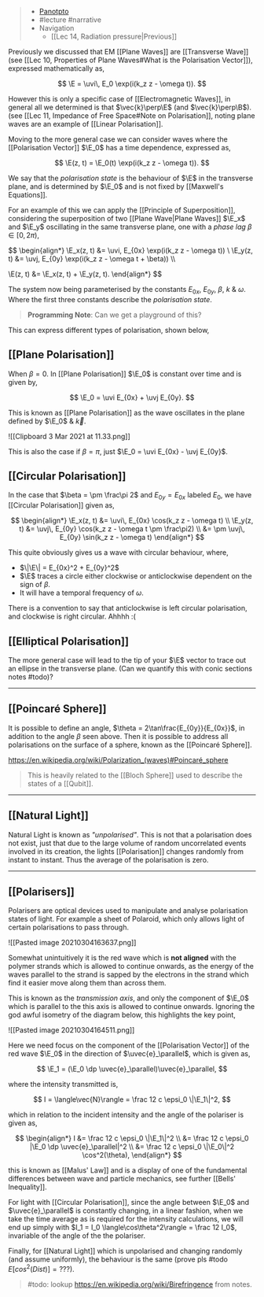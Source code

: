 > - [Panotpto](https://uniofbath.cloud.panopto.eu/Panopto/Pages/Viewer.aspx?id=c8f6e54b-b9d7-4a90-a625-acdd0172ae64)
> - #lecture #narrative
> - Navigation
>   - [[Lec 14, Radiation pressure|Previous]]

Previously we discussed that EM [[Plane Waves]] are [[Transverse Wave]] (see [[Lec 10, Properties of Plane Waves#What is the Polarisation Vector]]), expressed mathematically as,

$$
\E = \uvi\, E_0 \exp(i(k_z z - \omega t)).
$$

However this is only a specific case of [[Electromagnetic Waves]], in general all we determined is that $\vec{k}\perp\E$ (and $\vec{k}\perp\B$). (see [[Lec 11, Impedance of Free Space#Note on Polarisation]], noting plane waves are an example of [[Linear Polarisation]].

Moving to the more general case we can consider waves where the [[Polarisation Vector]] $\E_0$ has a time dependence, expressed as,

$$
\E(z, t) = \E_0(t) \exp(i(k_z z - \omega t)).
$$

We say that the _polarisation state_ is the behaviour of $\E$ in the transverse plane, and is determined by $\E_0$ and is not fixed by [[Maxwell's Equations]].

For an example of this we can apply the [[Principle of Superposition]], considering the superposition of two [[Plane Wave|Plane Waves]] $\E_x$ and $\E_y$ oscillating in the same transverse plane, one with a _phase lag_ $\beta \in [0, 2\pi)$,

$$
\begin{align*}
\E_x(z, t) &= \uvi\, E_{0x} \exp(i(k_z z - \omega t))
\\
\E_y(z, t) &= \uvj\, E_{0y} \exp(i(k_z z - \omega t + \beta))
\\\\

\E(z, t) &= \E_x(z, t) + \E_y(z, t).
\end{align*}
$$

The system now being parameterised by the constants $E_{0x}$, $E_{0y}$, $\beta$, $k$ & $\omega$. Where the first three constants describe the _polarisation state_.

> **Programming Note**: Can we get a playground of this?

This can express different types of polarisation, shown below,

## [[Plane Polarisation]]

When $\beta = 0$. In [[Plane Polarisation]] $\E_0$ is constant over time and is given by,

$$
\E_0 = \uvi E_{0x} + \uvj E_{0y}.
$$

This is known as [[Plane Polarisation]] as the wave oscillates in the plane defined by $\E_0$ & $\vec{k}$.

![[Clipboard 3 Mar 2021 at 11.33.png]]

This is also the case if $\beta = \pi$, just $\E_0 = \uvi E_{0x} - \uvj E_{0y}$.

## [[Circular Polarisation]]

In the case that $\beta = \pm \frac\pi 2$ and $E_{0y} = E_{0x}$ labeled $E_0$, we have [[Circular Polarisation]] given as,

$$
\begin{align*}
\E_x(z, t) &= \uvi\, E_{0x} \cos(k_z z - \omega t)
\\
\E_y(z, t) &= \uvj\, E_{0y} \cos(k_z z - \omega t \pm \frac\pi2)
\\ &= \pm \uvj\, E_{0y} \sin(k_z z - \omega t)
\end{align*}
$$

This quite obviously gives us a wave with circular behaviour, where,

- $\|\E\| = E_{0x}^2 + E_{0y}^2$
- $\E$ traces a circle either clockwise or anticlockwise dependent on the sign of $\beta$.
- It will have a temporal frequency of $\omega$.

There is a convention to say that anticlockwise is left circular polarisation, and clockwise is right circular. Ahhhh :(

## [[Elliptical Polarisation]]

The more general case will lead to the tip of your $\E$ vector to trace out an ellipse in the transverse plane. (Can we quantify this with conic sections notes #todo)?

---

## [[Poincaré Sphere]]

It is possible to define an angle, $\theta = 2\tan\frac{E_{0y}}{E_{0x}}$, in addition to the angle $\beta$ seen above. Then it is possible to address all polarisations on the surface of a sphere, known as the [[Poincaré Sphere]].

https://en.wikipedia.org/wiki/Polarization_(waves)#Poincaré_sphere

> This is heavily related to the [[Bloch Sphere]] used to describe the states of a [[Qubit]].

---

## [[Natural Light]]

Natural Light is known as _"unpolarised"_. This is not that a polarisation does not exist, just that due to the large volume of random uncorrelated events involved in its creation, the lights [[Polarisation]] changes randomly from instant to instant. Thus the average of the polarisation is zero.

---

## [[Polarisers]]

Polarisers are optical devices used to manipulate and analyse polarisation states of light. For example a sheet of Polaroid, which only allows light of certain polarisations to pass through.

![[Pasted image 20210304163637.png]]

Somewhat unintuitively it is the red wave which is **not aligned** with the polymer strands which is allowed to continue onwards, as the energy of the waves parallel to the strand is sapped by the electrons in the strand which find it easier move along them than across them.

This is known as the _transmission axis_, and only the component of $\E_0$ which is parallel to the this axis is allowed to continue onwards. Ignoring the god awful isometry of the diagram below, this highlights the key point,

![[Pasted image 20210304164511.png]]

Here we need focus on the component of the [[Polarisation Vector]] of the red wave $\E_0$ in the direction of $\uvec{e}_\parallel$, which is given as,

$$
\E_1 = (\E_0 \dp \uvec{e}_\parallel)\uvec{e}_\parallel,
$$

where the intensity transmitted is,

$$
I = \langle\vec{N}\rangle = \frac 12 c \epsi_0 \|\E_1\|^2,
$$

which in relation to the incident intensity and the angle of the polariser is given as,

$$
\begin{align*}
I
&= \frac 12 c \epsi_0 \|\E_1\|^2 \\
&= \frac 12 c \epsi_0 |\E_0 \dp \uvec{e}_\parallel|^2 \\
&= \frac 12 c \epsi_0 \|\E_0\|^2 \cos^2(\theta),
\end{align*}
$$

this is known as [[Malus' Law]] and is a display of one of the fundamental differences between wave and particle mechanics, see further [[Bells' Inequality]].

For light with [[Circular Polarisation]], since the angle between $\E_0$ and $\uvec{e}_\parallel$ is constantly changing, in a linear fashion, when we take the time average as is required for the intensity calculations, we will end up simply with $I_1 = I_0 \langle\cos\theta^2\rangle = \frac 12 I_0$, invariable of the angle of the the polariser.

Finally, for [[Natural Light]] which is unpolarised and changing randomly (and assume uniformly), the behaviour is the same (prove pls #todo $E[cos^2(Dist)] = ???$).

> #todo: lookup https://en.wikipedia.org/wiki/Birefringence from notes.
